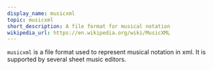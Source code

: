 ```yaml
---
display_name: musicxml
topic: musicxml
short_description: A file format for musical notation
wikipedia_url: https://en.wikipedia.org/wiki/MusicXML
---
```

`musicxml` is a file format used to represent musical notation in xml. It is supported by several sheet music editors.